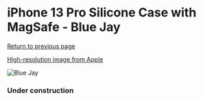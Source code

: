 # iPhone 13 Pro Silicone Case with MagSafe - Blue Jay

[Return to previous page](/iphone_13)

[High-resolution image from Apple](https://store.storeimages.cdn-apple.com/8756/as-images.apple.com/is/MM2G3?wid=4500&hei=4500&fmt=png)

<div style="width: 384px"><img src="/everypreview/MM2G3.png" alt="Blue Jay"></div>

### Under construction
